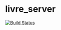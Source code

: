 # livre_server

[![Build Status](https://travis-ci.org/CWShelly/livre_server.svg?branch=master)](https://travis-ci.org/CWShelly/livre_server)
